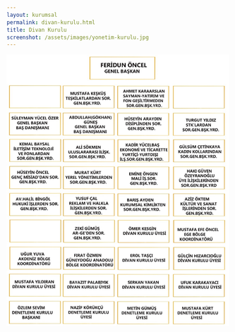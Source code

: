 ```yaml
---
layout: kurumsal
permalink: divan-kurulu.html
title: Divan Kurulu
screenshot: /assets/images/yonetim-kurulu.jpg
---
```


<img src="/assets/images/divankurulu.jpeg" alt="">
